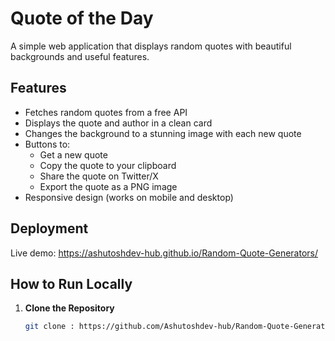 # Quote of the Day

A simple web application that displays random quotes with beautiful backgrounds and useful features.

## Features
- Fetches random quotes from a free API
- Displays the quote and author in a clean card
- Changes the background to a stunning image with each new quote
- Buttons to:
  - Get a new quote
  - Copy the quote to your clipboard
  - Share the quote on Twitter/X
  - Export the quote as a PNG image
- Responsive design (works on mobile and desktop)

## Deployment
Live demo: https://ashutoshdev-hub.github.io/Random-Quote-Generators/


## How to Run Locally
1. **Clone the Repository**  
   ```bash
   git clone : https://github.com/Ashutoshdev-hub/Random-Quote-Generators
